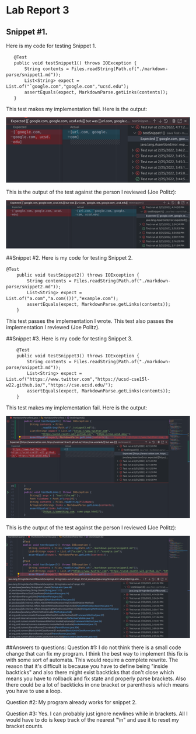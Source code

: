  # Lab Report 3
 ## Snippet #1.
 Here is my code for testing Snippet 1.
 ```
    @Test
    public void testSnippet1() throws IOException {
        String contents = Files.readString(Path.of("./markdown-parse/snippet1.md"));
        List<String> expect = List.of("`google.com","google.com","ucsd.edu");
        assertEquals(expect, MarkdownParse.getLinks(contents));
    }
 ```
This test makes my implementation fail. Here is the output:

![Image](Pic1.png)

This is the output of the test against the person I reviewed (Joe Politz):

![Image](Pic2.png)

##Snippet #2.
Here is my code for testing Snippet 2.
```
@Test
    public void testSnippet2() throws IOException {
        String contents = Files.readString(Path.of("./markdown-parse/snippet2.md"));
        List<String> expect = List.of("a.com","a.com(())","example.com");
        assertEquals(expect, MarkdownParse.getLinks(contents));
    }
```
This test passes the implementation I wrote.
This test also passes the implementation I reviewed (Joe Politz).

##Snippet #3.
Here is my code for testing Snippet 3.
```
    @Test
    public void testSnippet3() throws IOException {
        String contents = Files.readString(Path.of("./markdown-parse/snippet3.md"));
        List<String> expect = List.of("https://www.twitter.com","https://ucsd-cse15l-w22.github.io/","https://cse.ucsd.edu/");
        assertEquals(expect, MarkdownParse.getLinks(contents));
    }
```
This test makes my implementation fail. Here is the output:

![Image](Pic3.png)

This is the output of the test against the person I reviewed (Joe Politz):

![Image](Pic4.png)

##Answers to questions:
Question #1:
I do not think there is a small code change that can fix my program. I think the best way to implement this fix is with some sort of automata. This would require a complete rewrite.
The reason that it's difficult is because you have to define being "inside backticks" and also there might exist backticks that don't close which means you have to rollback and fix state and properly parse brackets. Also there could be a lot of backticks in one bracket or parenthesis which means you have to use a loop.

Question #2:
My program already works for snippet 2.

Question #3:
Yes. I can probably just ignore newlines while in brackets. All I would have to do is keep track of the nearest "\n" and use it to reset my bracket counts.
